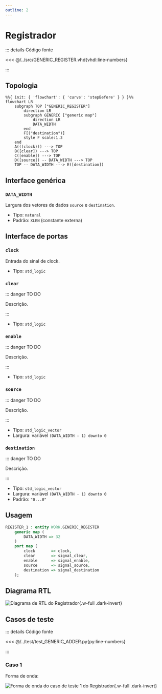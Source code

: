 ```yaml
---
outline: 2
---
```


# Registrador

::: details Código fonte <a href="https://github.com/pfeinsper/24a-CTI-RISCV/blob/main/src/GENERIC_REGISTER.vhd" target="blank" style="float:right"><Badge type="tip" text="GENERIC_REGISTER.vhd &boxbox;" /></a>

<<< @/../src/GENERIC_REGISTER.vhd{vhdl:line-numbers}

:::

## Topologia

```mermaid
%%{ init: { 'flowchart': { 'curve': 'stepBefore' } } }%%
flowchart LR
    subgraph TOP ["GENERIC_REGISTER"]
        direction LR
        subgraph GENERIC ["generic map"]
            direction LR
            DATA_WIDTH
        end
        F[("destination")]
        style F scale:1.3
    end
    A(((clock))) ---> TOP
    B([clear]) ---> TOP
    C([enable]) ---> TOP
    D([source]) -- DATA_WIDTH ---> TOP
    TOP -- DATA_WIDTH ---> E([destination])
```

## Interface genérica

### `DATA_WIDTH` <Badge type="tip" text="GENERIC" />

Largura dos vetores de dados `source` e `destination`.

- Tipo: `natural`
- Padrão: `XLEN` (constante externa)

## Interface de portas

### `clock` <Badge type="warning" text="INPUT" />

Entrada do sinal de clock.

- Tipo: `std_logic`

### `clear` <Badge type="warning" text="INPUT" />

::: danger TO DO

Descrição.

:::

- Tipo: `std_logic`

### `enable` <Badge type="warning" text="INPUT" />

::: danger TO DO

Descrição.

:::

- Tipo: `std_logic`

### `source` <Badge type="warning" text="INPUT" />

::: danger TO DO

Descrição.

:::

- Tipo: `std_logic_vector`
- Largura: variável `(DATA_WIDTH - 1) downto 0`

### `destination` <Badge type="danger" text="OUTPUT" />

::: danger TO DO

Descrição.

:::

- Tipo: `std_logic_vector`
- Largura: variável `(DATA_WIDTH - 1) downto 0`
- Padrão: `"0...0"`

## Usagem

```vhdl
REGISTER_1 : entity WORK.GENERIC_REGISTER
    generic map (
        DATA_WIDTH => 32
    )
    port map (
        clock       => clock,
        clear       => signal_clear,
        enable      => signal_enable,
        source      => signal_source,
        destination => signal_destination
    );
```

## Diagrama RTL

![Diagrama de RTL do Registrador](/images/reference/components/generic_register_netlist.svg){.w-full .dark-invert}

## Casos de teste

::: details Código fonte <a href="https://github.com/pfeinsper/24a-CTI-RISCV/blob/main/test/test_GENERIC_REGISTER.py" target="blank" style="float:right"><Badge type="tip" text="test_GENERIC_REGISTER.py &boxbox;" /></a>

<<< @/../test/test_GENERIC_ADDER.py{py:line-numbers}

:::

### Caso 1 <Badge type="info" text="tb_GENERIC_REGISTER_case_1" />

Forma de onda:

![Forma de onda do caso de teste 1 do Registrador](/images/reference/components/tb_generic_register_case_1.svg){.w-full .dark-invert}
